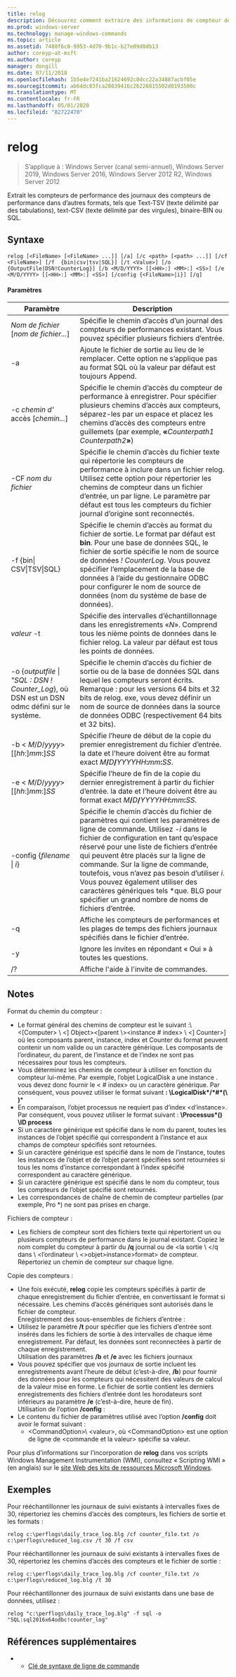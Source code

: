 ```yaml
---
title: relog
description: Découvrez comment extraire des informations de compteur de performances à partir des fichiers journaux coutner de performances.
ms.prod: windows-server
ms.technology: manage-windows-commands
ms.topic: article
ms.assetid: 7480f6c0-9953-4d70-9b1c-b27e09d8db13
author: coreyp-at-msft
ms.author: coreyp
manager: dongill
ms.date: 07/11/2018
ms.openlocfilehash: 1b5e4e7241ba21624692c0dcc22a34887acbf05e
ms.sourcegitcommit: ab64dc83fca28039416c26226815502d0193500c
ms.translationtype: MT
ms.contentlocale: fr-FR
ms.lasthandoff: 05/01/2020
ms.locfileid: "82722470"
---
```

# <a name="relog"></a>relog

> S’applique à : Windows Server (canal semi-annuel), Windows Server 2019, Windows Server 2016, Windows Server 2012 R2, Windows Server 2012

Extrait les compteurs de performance des journaux des compteurs de performance dans d’autres formats, tels que Text-TSV (texte délimité par des tabulations), text-CSV (texte délimité par des virgules), binaire-BIN ou SQL.   

## <a name="syntax"></a>Syntaxe  
```  
relog [<FileName> [<FileName> ...]] [/a] [/c <path> [<path> ...]] [/cf <FileName>] [/f  {bin|csv|tsv|SQL}] [/t <Value>] [/o {OutputFile|DSN!CounterLog}] [/b <M/D/YYYY> [[<HH>:] <MM>:] <SS>] [/e <M/D/YYYY> [[<HH>:] <MM>:] <SS>] [/config {<FileName>|i}] [/q]  
```  

#### <a name="parameters"></a>Paramètres  

|                                         Paramètre                                          |                                                                                                                                                                  Description                                                                                                                                                                   |
|--------------------------------------------------------------------------------------------|------------------------------------------------------------------------------------------------------------------------------------------------------------------------------------------------------------------------------------------------------------------------------------------------------------------------------------------------|
|                                *Nom de fichier* [*nom de fichier...*]                                 |                                                                                                                      Spécifie le chemin d’accès d’un journal des compteurs de performances existant. Vous pouvez spécifier plusieurs fichiers d’entrée.                                                                                                                      |
|                                             -a                                             |                                                                                                          Ajoute le fichier de sortie au lieu de le remplacer. Cette option ne s’applique pas au format SQL où la valeur par défaut est toujours Append.                                                                                                           |
|                                   -c *chemin d'* accès [*chemin...*]                                   |                                                       Spécifie le chemin d’accès du compteur de performance à enregistrer. Pour spécifier plusieurs chemins d’accès aux compteurs, séparez-les par un espace et placez les chemins d’accès des compteurs entre guillemets (par exemple, **«**<em>Counterpath1</em> <em>Counterpath2</em>**»**)                                                       |
|                                       -CF *nom du fichier*                                       |                                            Spécifie le chemin d’accès du fichier texte qui répertorie les compteurs de performance à inclure dans un fichier relog. Utilisez cette option pour répertorier les chemins de compteur dans un fichier d’entrée, un par ligne. Le paramètre par défaut est tous les compteurs du fichier journal d’origine sont reconnectés.                                            |
|                                  -f {bin\| CSV\|TSV\|SQL}                                  |                                       Spécifie le chemin d’accès au format du fichier de sortie. Le format par défaut est **bin**. Pour une base de données SQL, le fichier de sortie spécifie le nom de source de données *! CounterLog*. Vous pouvez spécifier l’emplacement de la base de données à l’aide du gestionnaire ODBC pour configurer le nom de source de données (nom du système de base de données).                                        |
|                                         *valeur* -t                                         |                                                                                                           Spécifie des intervalles d’échantillonnage dans les enregistrements «*N*». Comprend tous les nième points de données dans le fichier relog. La valeur par défaut est tous les points de données.                                                                                                           |
| -o {*outputfile* \| *"SQL : DSN ! Counter_Log*}, où DSN est un DSN odmc défini sur le système. |                                                   Spécifie le chemin d’accès du fichier de sortie ou de la base de données SQL dans lequel les compteurs seront écrits. <br>Remarque : pour les versions 64 bits et 32 bits de relog. exe, vous devez définir un nom de source de données dans la source de données ODBC (respectivement 64 bits et 32 bits).                                                   |
|                          -b \< *M*/*D*/*yyyy*> [[*hh*:]*mm*:]*SS*                           |                                                                          Spécifie l’heure de début de la copie du premier enregistrement du fichier d’entrée. la date et l’heure doivent être au format exact <em>M</em>**/**<em>D</em>**/**<em>YYYYHH</em>**:**<em>mm</em>**:**<em>SS</em>.                                                                          |
|                          -e \< *M*/*D*/*yyyy*> [[*hh*:]*mm*:]*SS*                           |                                                                           Spécifie l’heure de fin de la copie du dernier enregistrement à partir du fichier d’entrée. la date et l’heure doivent être au format exact <em>M</em>**/**<em>D</em>**/**<em>YYYYHH</em>**:**<em>mm</em>**:**<em>SS</em>.                                                                            |
|                                -config {*filename* \| *i*}                                 | Spécifie le chemin d’accès du fichier de paramètres qui contient les paramètres de ligne de commande. Utilisez *-i* dans le fichier de configuration en tant qu’espace réservé pour une liste de fichiers d’entrée qui peuvent être placés sur la ligne de commande. Sur la ligne de commande, toutefois, vous n’avez pas besoin d’utiliser *i*. Vous pouvez également utiliser des caractères génériques tels \*que. BLG pour spécifier un grand nombre de noms de fichiers d’entrée. |
|                                             -q                                             |                                                                                                                          Affiche les compteurs de performances et les plages de temps des fichiers journaux spécifiés dans le fichier d’entrée.                                                                                                                           |
|                                             -y                                             |                                                                                                                                            Ignore les invites en répondant « Oui » à toutes les questions.                                                                                                                                             |
|                                             /?                                             |                                                                                                                                                      Affiche l'aide à l'invite de commandes.                                                                                                                                                      |

## <a name="remarks"></a>Notes   
Format du chemin du compteur :  
- Le format général des chemins de compteur est le suivant :\\\<[Computer> \\ \<] Object>\<[parent \\><instance # index> \\ \<] Counter>] où les composants parent, instance, index et Counter du format peuvent contenir un nom valide ou un caractère générique. Les composants de l’ordinateur, du parent, de l’instance et de l’index ne sont pas nécessaires pour tous les compteurs.  
- Vous déterminez les chemins de compteur à utiliser en fonction du compteur lui-même. Par exemple, l’objet LogicalDisk a une instance <Index>. vous devez donc fournir le < # index> ou un caractère générique. Par conséquent, vous pouvez utiliser le format suivant **: \LogicalDisk\*/\*#\*(\\ )***  
- En comparaison, l’objet processus ne requiert pas d’index \<d’instance>. Par conséquent, vous pouvez utiliser le format suivant : **\Processus\*() \ID process**  
- Si un caractère générique est spécifié dans le nom du parent, toutes les instances de l’objet spécifié qui correspondent à l’instance et aux champs de compteur spécifiés sont retournées.  
- Si un caractère générique est spécifié dans le nom de l’instance, toutes les instances de l’objet et de l’objet parent spécifiées sont retournées si tous les noms d’instance correspondant à l’index spécifié correspondent au caractère générique.  
- Si un caractère générique est spécifié dans le nom du compteur, tous les compteurs de l’objet spécifié sont retournés.  
- Les correspondances de chaîne de chemin de compteur partielles (par exemple, Pro *) ne sont pas prises en charge.  

Fichiers de compteur :  
-   Les fichiers de compteur sont des fichiers texte qui répertorient un ou plusieurs compteurs de performance dans le journal existant. Copiez le nom complet du compteur à partir du **/q** journal ou de \<la sortie \\ \</q dans \\ \<l’ordinateur \\ \<>objet>instance>format> de compteur. Répertoriez un chemin de compteur sur chaque ligne.  

Copie des compteurs :  
-   Une fois exécuté, **relog** copie les compteurs spécifiés à partir de chaque enregistrement du fichier d’entrée, en convertissant le format si nécessaire. Les chemins d’accès génériques sont autorisés dans le fichier de compteur.  
Enregistrement des sous-ensembles de fichiers d’entrée :  
-   Utilisez le paramètre **/t** pour spécifier que les fichiers d’entrée sont insérés dans les fichiers de <n>sortie à des intervalles de chaque ième enregistrement. Par défaut, les données sont reconnectées à partir de chaque enregistrement.  
Utilisation des paramètres **/b** et **/e** avec les fichiers journaux  
-   Vous pouvez spécifier que vos journaux de sortie incluent les enregistrements avant l’heure de début (c’est-à-dire, **/b**) pour fournir des données pour les compteurs qui nécessitent des valeurs de calcul de la valeur mise en forme. Le fichier de sortie contient les derniers enregistrements des fichiers d’entrée dont les horodateurs sont inférieurs au paramètre **/e** (c’est-à-dire, heure de fin).  
Utilisation de l’option **/config** :  
-   Le contenu du fichier de paramètres utilisé avec l’option **/config** doit avoir le format suivant :  
    -   \<CommandOption>\\ \<valeur>, où \<CommandOption> est une option de ligne de \<commande et la valeur> spécifie sa valeur.

Pour plus d’informations sur l’incorporation de **relog** dans vos scripts Windows Management Instrumentation (WMI), consultez « Scripting WMI » (en anglais) sur le [site Web des kits de ressources Microsoft Windows](https://go.microsoft.com/fwlink/?LinkId=4665).  

## <a name="examples"></a>Exemples  
Pour rééchantillonner les journaux de suivi existants à intervalles fixes de 30, répertoriez les chemins d’accès des compteurs, les fichiers de sortie et les formats :  
```  
relog c:\perflogs\daily_trace_log.blg /cf counter_file.txt /o c:\perflogs\reduced_log.csv /t 30 /f csv  
```  
Pour rééchantillonner les journaux de suivi existants à intervalles fixes de 30, répertoriez les chemins d’accès des compteurs et le fichier de sortie :  
```  
relog c:\perflogs\daily_trace_log.blg /cf counter_file.txt /o c:\perflogs\reduced_log.blg /t 30  
```
Pour rééchantillonner des journaux de suivi existants dans une base de données, utilisez :
```
relog "c:\perflogs\daily_trace_log.blg" -f sql -o "SQL:sql2016x64odbc!counter_log"
```

## <a name="additional-references"></a>Références supplémentaires  
-   - [Clé de syntaxe de ligne de commande](command-line-syntax-key.md)  
